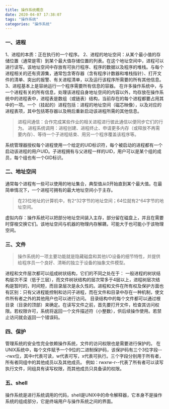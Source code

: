 ```yaml
---
title: 操作系统概念
date: 2020-04-07 17:38:07
tags: "操作系统"
categories: "操作系统"
---
```


### 一、进程
1、进程的本质：正在执行的一个程序。
2、进程的地址空间：从某个最小值的存储位置（通常是零）到某个最大值存储位置的列表。在这个地址空间中，进程可以进行读写。该地址空间中存放有可执行程序、程序的数据以及程序的堆栈。与每个进程相关的还有资源集，通常包含寄存器（含有程序计数器和堆栈指针）、打开文件的清单、突出的报警、有关进程清单，以及运行该程序所需要的所有其他信息。
3、进程基本上是容纳运行一个程序需要所有信息的容器。
在许多操作系统中，与一个进程有关的所有信息，处理该进程自身地址空间的内容以外，均存放在操作系统中的进程表中，进程表是数组（或链表）结构，当前存在的每个进程都要占用其中的一项。一个（挂起的）进程包括：进程的地址空间（磁芯映像），以及对应的进程表项，其中包括寄存器以及稍后重新启动该进程所需的其他信息。
>进程间通信：合作完成某些作业的相关进程进行彼此通信以便同步它们的行为。
>进程系统调用：进程创建、进程终止、申请更多内存（或释放不再需要内存）、等待一个子进程结束、用另一个程序覆盖该程序等。

系统管理器授权每个进程使用一个给定的UID标识符，每个被启动的进程都有一个启动该进程的用户UID。子进程拥有与父进程一样的UID，用户可以是某个组的成员，每个组也有一个GID标识。

### 二、地址空间
通常每个进程有一些可以使用的地址集合，典型值从0开始直到某个最大值。在最简单情况下，一个进程可拥有的最大地址空间小于主存。
>在23位地址的计算机中，有2^32字节的地址空间；64位就有2^64字节的地址空间。

虚拟内存：操作系统可以把部分地址空间装入主存，部分留在磁盘上，并且在需要时穿梭交换它们。该地址空间与机器的物理内存解耦，可能大于也可能小于该物理空间。

### 三、文件
>操作系统的一项主要功能就是隐藏磁盘和其他I/O设备的细节特性，并提供给程序员一个良好、清晰的独立于设备的抽象文件模型。

进程和文件层次都可以组成树状结构，它们的不同之处在于：
一般进程的树状结构层次不深（低于三层），而文件树状结构的层次常多于4层以上，进程树层次结构是暂时的，时间短，而目录层次是永久性的。进程和文件在所有权及保护方面也有区别：只有父进程能控制和访问子进程，而在文件和目录中存在一种机制，使文件所有者之外的其他用户也可以进行访问。
目录结构中的每个文件都可以通过根目录（目录的顶部）来确定。在读写文件之前，首先要打开文件，检查其访问权限。若权限许可，系统将返回一个文件描述符（小整数），供后续操作使用。若禁止访问就会返回一个错误码。
### 四、保护
管理系统的安全性完全依赖操作系统，文件的访问权限也是需要进行保护的。
在UNIX系统中，每个文件赋予一个9位的二进制保护码，该保护码有三个3位字段---rwx位，其中r代表可读，w代表可写，x代表可执行。三个字段分别用于所有者，所有者同组中的其他成员以及其他成员。
例如：rwxrw-r--代表了所有者可以读写执行文件，同组具有读写权限，而其他成员只具备读的权限。
### 五、shell
操作系统是进行系统调用的代码，shell是UNIX中的命令解释器，它本身不是操作系统的组成部分，它是终端用户与操作系统之间的界面。